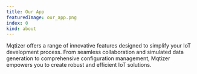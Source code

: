 ```yaml
---
title: Our App
featuredImage: our_app.png
index: 0
kind: about
---
```

Mqtizer offers a range of innovative features designed to simplify your IoT development process. From seamless collaboration and simulated data generation to comprehensive configuration management, Mqtizer empowers you to create robust and efficient IoT solutions.